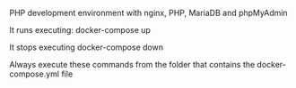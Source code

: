 PHP development environment with nginx, PHP, MariaDB and phpMyAdmin

It runs executing:
  docker-compose up

It stops executing
  docker-compose down

Always execute these commands from the folder that contains the docker-compose.yml file

